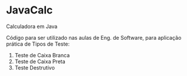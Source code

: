 # JavaCalc
Calculadora em Java  

Código para ser utilizado nas aulas de Eng. de Software, para aplicação prática de Tipos de Teste:  

1. Teste de Caixa Branca
2. Teste de Caixa Preta
3. Teste Destrutivo

